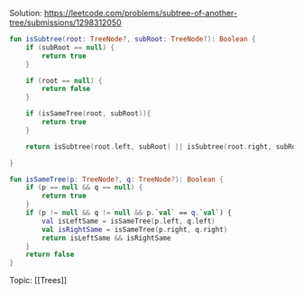 Solution: https://leetcode.com/problems/subtree-of-another-tree/submissions/1298312050

```kotlin
fun isSubtree(root: TreeNode?, subRoot: TreeNode?): Boolean {  
	if (subRoot == null) {
		return true
	}

	if (root == null) {
		return false
	}

	if (isSameTree(root, subRoot)){
		return true
	}

	return isSubtree(root.left, subRoot) || isSubtree(root.right, subRoot)

}

fun isSameTree(p: TreeNode?, q: TreeNode?): Boolean {
	if (p == null && q == null) {
		return true
	}
	if (p != null && q != null && p.`val` == q.`val`) {
		val isLeftSame = isSameTree(p.left, q.left)
		val isRightSame = isSameTree(p.right, q.right)
		return isLeftSame && isRightSame
	}
	return false
}
```

Topic: [[Trees]]
